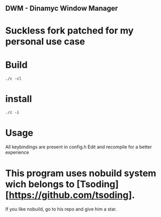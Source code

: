 ## DWM - Dinamyc Window Manager
# Suckless fork patched for my personal use case

# Build
```
./c -cl
```
# install
```
./c -i
```
# Usage
All keybindings are present in config.h
Edit and  recompile for a better experience

# This program uses nobuild system wich belongs to [Tsoding] [https://github.com/tsoding].
If you like nobuild, go to his repo and give him a star.

